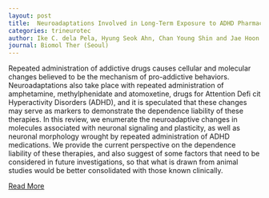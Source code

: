 ```yaml
---
layout: post
title:  Neuroadaptations Involved in Long-Term Exposure to ADHD Pharmacotherapies Alterations That Support Dependence Liability of These Medications
categories: trineurotec
author: Ike C. dela Pela, Hyung Seok Ahn, Chan Young Shin and Jae Hoon Cheong
journal: Biomol Ther (Seoul)
---
```


Repeated administration of addictive drugs causes cellular and molecular changes believed to be the mechanism of pro-addictive behaviors. Neuroadaptations also take place with repeated administration of amphetamine, methylphenidate and atomoxetine, drugs for Attention Defi cit Hyperactivity Disorders (ADHD), and it is speculated that these changes may serve as markers to demonstrate the dependence liability of these therapies. In this review, we enumerate the neuroadaptive changes in molecules associated with neuronal signaling and plasticity, as well as neuronal morphology wrought by repeated administration of ADHD medications. We provide the current perspective on the dependence liability of these therapies, and also suggest of some factors that need to be considered in future investigations, so that what is drawn from animal studies would be better consolidated with those known clinically.[Read More](http://www.koreascience.or.kr/article/ArticleFullRecord.jsp?cn=JAKO201108863884181)